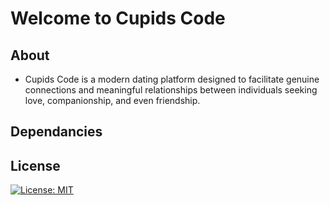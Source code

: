 # Welcome to Cupids Code

## About
- Cupids Code is a modern dating platform designed to facilitate genuine connections and meaningful relationships between individuals seeking love, companionship, and even friendship. 

## Dependancies

## License
[![License: MIT](https://img.shields.io/badge/License-MIT-yellow.svg)](https://opensource.org/licenses/MIT)
